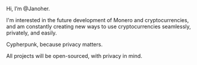 Hi, I’m @Janoher.

  I'm interested in the future development of Monero and cryptocurrencies, and am constantly creating new ways to use cryptocurrencies seamlessly, privately, and easily.
  
  Cypherpunk, because privacy matters.

  All projects will be open-sourced, with privacy in mind.

<!---
Janoher/Janoher is a ✨ special ✨ repository because its `README.md` (this file) appears on your GitHub profile.
You can click the Preview link to take a look at your changes.
--->
